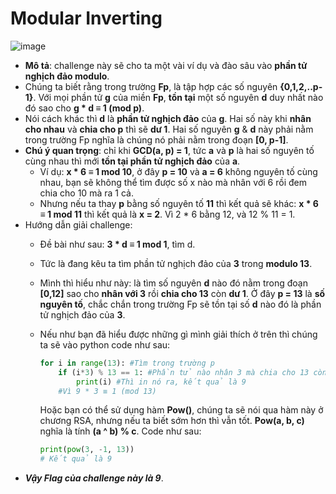 # Modular Inverting
![image](https://github.com/MrBanhMi/CRYPTOHACK/assets/155632468/161efcf7-d85f-4b29-a59b-6f2692dc130a)

- **Mô tả**: challenge này sẽ cho ta một vài ví dụ và đào sâu vào **phần tử nghịch đảo modulo**.
- Chúng ta biết rằng trong trường **Fp**, là tập hợp các số nguyên **{0,1,2,..p-1}**. Với mọi phần tử **g** của miền **Fp**, **tồn tại** một số nguyên **d** duy nhất nào đó sao cho **g * d ≡ 1 (mod p)**. 
- Nói cách khác thì **d** là **phần tử nghịch đảo** của **g**. Hai số này khi **nhân cho nhau** và **chia cho p** thì sẽ **dư 1**. Hai số nguyên **g** & **d** này phải nằm trong trường Fp nghĩa là chúng nó phải nằm trong đoạn **[0, p-1]**.
- **Chú ý quan trọng**: chỉ khi **GCD(a, p) = 1**, tức **a** và **p** là hai số nguyên tố cùng nhau thì mới **tồn tại phần tử nghịch đảo** của **a**.
  - Ví dụ: **x * 6 ≡ 1 mod 10**, ở đây **p = 10** và **a = 6** không nguyên tố cùng nhau, bạn sẽ không thể tìm được số x nào mà nhân với 6 rồi đem chia cho 10 mà ra 1 cả.
  - Nhưng nếu ta thay **p** bằng số nguyên tố **11** thì kết quả sẽ khác: **x * 6 ≡ 1 mod 11** thì kết quả là **x = 2**. Vì 2 * 6 bằng 12, và 12 % 11 = 1.
- Hướng dẫn giải challenge:
  - Đề bài như sau: **3 * d ≡ 1 mod 1**, tìm d.
  - Tức là đang kêu ta tìm phần tử nghịch đảo của **3** trong **modulo 13**.
  - Mình thì hiểu như này: là tìm số nguyên **d** nào đó nằm trong đoạn **[0,12]** sao cho **nhân với 3** rồi **chia cho 13** còn **dư 1**. Ở đây **p = 13** là **số nguyên tố**, chắc chắn trong trường Fp sẽ tồn tại số **d** nào đó là phần tử nghịch đảo của **3**.
  - Nếu như bạn đã hiểu được những gì mình giải thích ở trên thì chúng ta sẽ vào python code như sau:
    ```python
    for i in range(13): #Tìm trong trường p
        if (i*3) % 13 == 1: #Phần tử nào nhân 3 mà chia cho 13 còn dư 1
            print(i) #Thì in nó ra, kết quả là 9
        #Vì 9 * 3 ≡ 1 (mod 13)
    ```
    Hoặc bạn có thể sử dụng hàm **Pow()**, chúng ta sẽ nói qua hàm này ở chương RSA, nhưng nếu ta biết sớm hơn thì vẫn tốt. **Pow(a, b, c)** nghĩa là tính **(a ^ b) % c**. Code như sau:

    ```python
    print(pow(3, -1, 13))
    # Kết quả là 9
    ```
- **_Vậy Flag của challenge này là 9_**.
